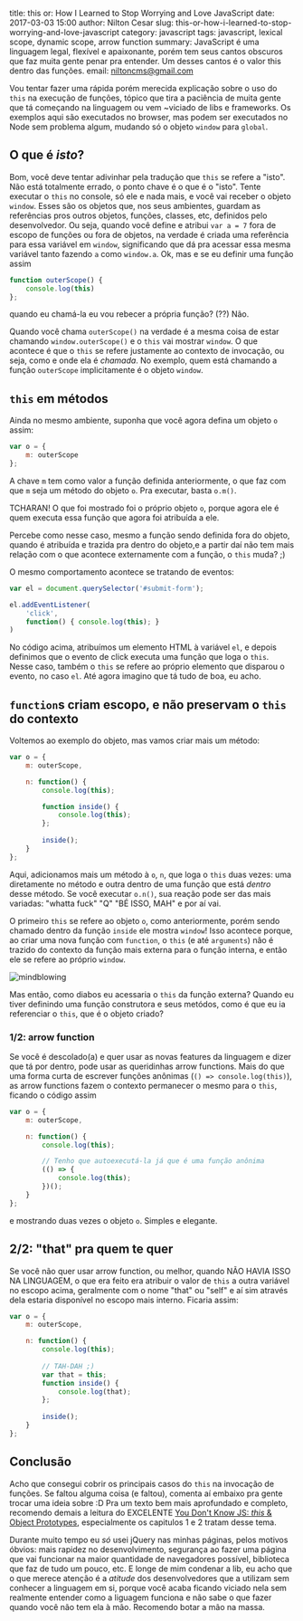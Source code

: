 title: this or: How I Learned to Stop Worrying and Love JavaScript
date: 2017-03-03 15:00
author: Nilton Cesar
slug: this-or-how-i-learned-to-stop-worrying-and-love-javascript
category: javascript
tags: javascript, lexical scope, dynamic scope, arrow function
summary: JavaScript é uma linguagem legal, flexível e apaixonante, porém tem seus cantos obscuros que faz muita gente penar pra entender. Um desses cantos é o valor this dentro das funções.
email: niltoncms@gmail.com

Vou tentar fazer uma rápida porém merecida explicação sobre o uso do `this` na execução de funções, tópico que tira a paciência de muita gente que tá começando na linguagem ou vem ~viciado de libs e frameworks.
Os exemplos aqui são executados no browser, mas podem ser executados no Node sem problema algum, mudando só o objeto `window` para `global`.


## O que é _isto_?

Bom, você deve tentar adivinhar pela tradução que `this` se refere a "isto". Não está totalmente errado, o ponto chave é o que é o "isto". Tente executar o `this` no console, só ele e nada mais, e você vai receber o objeto `window`. Esses são os objetos que, nos seus ambientes, guardam as referências pros outros objetos, funções, classes, etc, definidos pelo desenvolvedor. Ou seja, quando você define e atribui `var a = 7` fora de escopo de funções ou fora de objetos, na verdade é criada uma referência para essa variável em `window`, significando que dá pra acessar essa mesma variável tanto fazendo `a` como `window.a`.
Ok, mas e se eu definir uma função assim
```javascript
function outerScope() {
    console.log(this)
};
```
quando eu chamá-la eu vou rebecer a própria função? (??) Não.

Quando você chama `outerScope()` na verdade é a mesma coisa de estar chamando `window.outerScope()` e o `this` vai mostrar `window`. O que acontece é que o `this` se refere justamente ao contexto de invocação, ou seja, como e onde ela é *chamada*. No exemplo, quem está chamando a função `outerScope` implicitamente é o objeto `window`.


## `this` em métodos

Ainda no mesmo ambiente, suponha que você agora defina um objeto `o` assim:
```javascript
var o = {
    m: outerScope
};
```
A chave `m` tem como valor a função definida anteriormente, o que faz com que `m` seja um método do objeto `o`. Pra executar, basta `o.m()`.

TCHARAN! O que foi mostrado foi o próprio objeto `o`, porque agora ele é quem executa essa função que agora foi atribuída a ele.

Percebe como nesse caso, mesmo a função sendo definida fora do objeto, quando é atribuída e trazida pra dentro do objeto,e a partir daí não tem mais relação com o que acontece externamente com a função, o `this` muda? ;)

O mesmo comportamento acontece se tratando de eventos:
```javascript
var el = document.querySelector('#submit-form');

el.addEventListener(
    'click',
    function() { console.log(this); }
)
```
No código acima, atribuímos um elemento HTML à variável `el`, e depois definimos que o evento de click executa uma função que loga o `this`. Nesse caso, também o `this` se refere ao próprio elemento que disparou o evento, no caso `el`.
Até agora imagino que tá tudo de boa, eu acho.


## `function`s criam escopo, e não preservam o `this` do contexto

Voltemos ao exemplo do objeto, mas vamos criar mais um método:
```javascript
var o = {
    m: outerScope,

    n: function() {
        console.log(this);

        function inside() {
            console.log(this);
        };
        
        inside();
    }
};
```
Aqui, adicionamos mais um método à `o`, `n`, que loga o `this` duas vezes: uma diretamente no método e outra dentro de uma função que está _dentro_ desse método. Se você executar `o.n()`, sua reação pode ser das mais variadas: "whatta fuck" "Q" "BÉ ISSO, MAH" e por aí vai.

O primeiro `this` se refere ao objeto `o`, como anteriormente, porém sendo chamado dentro da função `inside` ele mostra `window`! Isso acontece porque, ao criar uma nova função com `function`, o `this` (e até `arguments`) não é trazido do contexto da função mais externa para o função interna, e então ele se refere ao próprio `window`.

![mindblowing](https://media.giphy.com/media/OK27wINdQS5YQ/giphy.gif "mindblowing")

Mas então, como diabos eu acessaria o `this` da função externa? Quando eu tiver definindo uma função construtora e seus metódos, como é que eu ia referenciar o `this`, que é o objeto criado?


### 1/2: arrow function

Se você é descolado(a) e quer usar as novas features da linguagem e dizer que tá por dentro, pode usar as queridinhas arrow functions. Mais do que uma forma curta de escrever funções anônimas (`() => console.log(this)`), as arrow functions fazem o contexto permanecer o mesmo para o `this`, ficando o código assim
```javascript
var o = {
    m: outerScope,

    n: function() {
        console.log(this);

        // Tenho que autoexecutá-la já que é uma função anônima
        (() => {
            console.log(this);
        })();
    }
};
```
e mostrando duas vezes o objeto `o`. Simples e elegante.


## 2/2: "that" pra quem te quer

Se você não quer usar arrow function, ou melhor, quando NÃO HAVIA ISSO NA LINGUAGEM, o que era feito era atribuir o valor de `this` a outra variável no escopo acima, geralmente com o nome "that" ou "self" e aí sim através dela estaria disponível no escopo mais interno. Ficaria assim:
```javascript
var o = {
    m: outerScope,

    n: function() {
        console.log(this);
    
        // TAH-DAH ;)
        var that = this;
        function inside() {
            console.log(that);
        };
        
        inside();
    }
};
```


## Conclusão

Acho que consegui cobrir os principais casos do `this` na invocação de funções. Se faltou alguma coisa (e faltou), comenta aí embaixo pra gente trocar uma ideia sobre :D
Pra um texto bem mais aprofundado e completo, recomendo demais a leitura do EXCELENTE [You Don't Know JS: _this_ & Object Prototypes](https://github.com/getify/You-Dont-Know-JS/tree/master/this%20%26%20object%20prototypes), especialmente os capitulos 1 e 2 tratam desse tema.

Durante muito tempo eu *só* usei jQuery nas minhas páginas, pelos motivos óbvios: mais rapidez no desenvolvimento, segurança ao fazer uma página que vai funcionar na maior quantidade de navegadores possível, biblioteca que faz de tudo um pouco, etc. E longe de mim condenar a lib, eu acho que o que merece atenção é a *atitude* dos desenvolvedores que a utilizam sem conhecer a linguagem em si, porque você acaba ficando viciado nela sem realmente entender como a liguagem funciona e não  sabe o que fazer quando você não tem ela à mão. Recomendo botar a mão na massa.